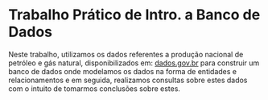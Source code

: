 # Trabalho Prático de Intro. a Banco de Dados
Neste trabalho, utilizamos os dados referentes a produção nacional de petróleo e gás natural, disponibilizados em: [dados.gov.br](https://www.google.com/url?q=https%3A%2F%2Fdados.gov.br%2Fdados%2Fconjuntos-dados%2Fproduo-de-petrleo-e-gs-natural-nacional) para construir um banco
de dados onde modelamos os dados na forma de entidades e relacionamentos e em seguida, realizamos consultas sobre estes dados com o intuito de tomarmos conclusões sobre estes.
